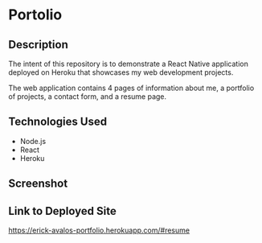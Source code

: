 # Portolio

## Description

The intent of this repository is to demonstrate a React Native application deployed on Heroku that 
showcases my web development projects. 

The web application contains 4 pages of information about me, a portfolio of projects, a contact form, and a resume page. 


## Technologies Used
* Node.js       
* React
* Heroku 

## Screenshot



## Link to Deployed Site

https://erick-avalos-portfolio.herokuapp.com/#resume